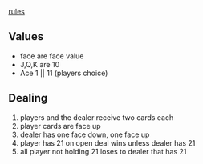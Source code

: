 [rules](https://www.officialgamerules.org/blackjack)

## Values

- face are face value
- J,Q,K are 10
- Ace 1 || 11 (players choice)

## Dealing

1.  players and the dealer receive two cards each
1.  player cards are face up
1.  dealer has one face down, one face up
1.  player has 21 on open deal wins unless dealer has 21
1.  all player not holding 21 loses to dealer that has 21
